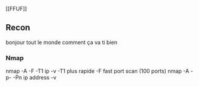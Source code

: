 [[FFUF]]
## Recon 

bonjour tout le monde comment  ça va ti bien
### Nmap

nmap -A -F -T1 ip -v
-T1 plus rapide 
-F fast port scan (100 ports) 
nmap -A -p- -Pn ip address -v


